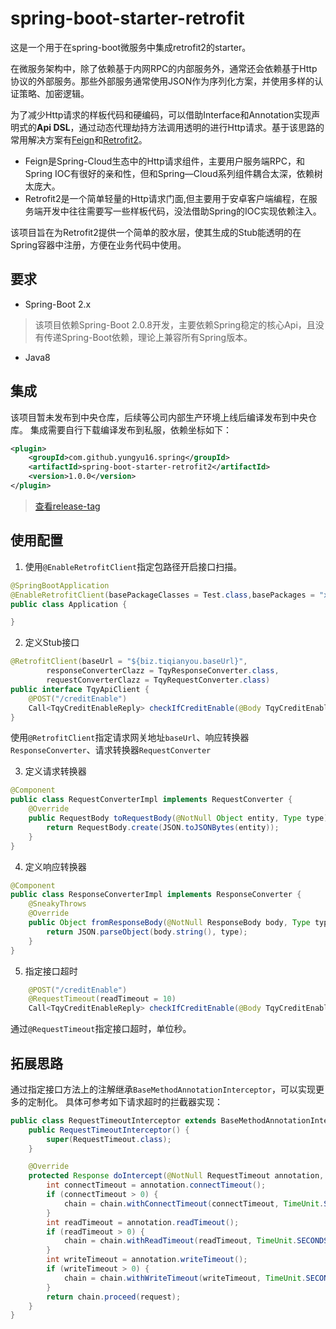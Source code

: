 # spring-boot-starter-retrofit
这是一个用于在spring-boot微服务中集成retrofit2的starter。

在微服务架构中，除了依赖基于内网RPC的内部服务外，通常还会依赖基于Http协议的外部服务。那些外部服务通常使用JSON作为序列化方案，并使用多样的认证策略、加密逻辑。

为了减少Http请求的样板代码和硬编码，可以借助Interface和Annotation实现声明式的**Api DSL**，通过动态代理劫持方法调用透明的进行Http请求。基于该思路的常用解决方案有[Feign](https://github.com/OpenFeign/feign)和[Retrofit2](https://github.com/square/retrofit)。
- Feign是Spring-Cloud生态中的Http请求组件，主要用户服务端RPC，和Spring IOC有很好的亲和性，但和Spring—Cloud系列组件耦合太深，依赖树太庞大。
- Retrofit2是一个简单轻量的Http请求门面,但主要用于安卓客户端编程，在服务端开发中往往需要写一些样板代码，没法借助Spring的IOC实现依赖注入。

该项目旨在为Retrofit2提供一个简单的胶水层，使其生成的Stub能透明的在Spring容器中注册，方便在业务代码中使用。

## 要求
- Spring-Boot 2.x
> 该项目依赖Spring-Boot 2.0.8开发，主要依赖Spring稳定的核心Api，且没有传递Spring-Boot依赖，理论上兼容所有Spring版本。
- Java8

## 集成
该项目暂未发布到中央仓库，后续等公司内部生产环境上线后编译发布到中央仓库。
集成需要自行下载编译发布到私服，依赖坐标如下：
```xml
<plugin>
    <groupId>com.github.yungyu16.spring</groupId>
    <artifactId>spring-boot-starter-retrofit2</artifactId>
    <version>1.0.0</version>
</plugin>
```
>[查看release-tag](https://github.com/yungyu16/spring-boot-starter-retrofit2/releases) 
## 使用配置
1. 使用`@EnableRetrofitClient`指定包路径开启接口扫描。
```java
@SpringBootApplication
@EnableRetrofitClient(basePackageClasses = Test.class,basePackages = "xx.xx.xx")
public class Application {

}
```
2. 定义Stub接口
```java
@RetrofitClient(baseUrl = "${biz.tiqianyou.baseUrl}",
        responseConverterClazz = TqyResponseConverter.class,
        requestConverterClazz = TqyRequestConverter.class)
public interface TqyApiClient {
    @POST("/creditEnable")
    Call<TqyCreditEnableReply> checkIfCreditEnable(@Body TqyCreditEnableReq req);
}
```
使用`@RetrofitClient`指定请求网关地址`baseUrl`、响应转换器`ResponseConverter`、请求转换器`RequestConverter`    

3. 定义请求转换器
```java
@Component
public class RequestConverterImpl implements RequestConverter {
    @Override
    public RequestBody toRequestBody(@NotNull Object entity, Type type) {
        return RequestBody.create(JSON.toJSONBytes(entity));
    }
}
```
4. 定义响应转换器
```java
@Component
public class ResponseConverterImpl implements ResponseConverter {
    @SneakyThrows
    @Override
    public Object fromResponseBody(@NotNull ResponseBody body, Type type) {
        return JSON.parseObject(body.string(), type);
    }
}
```
5. 指定接口超时
```java
    @POST("/creditEnable")
    @RequestTimeout(readTimeout = 10)
    Call<TqyCreditEnableReply> checkIfCreditEnable(@Body TqyCreditEnableReq req);
```
通过`@RequestTimeout`指定接口超时，单位秒。
## 拓展思路
通过指定接口方法上的注解继承`BaseMethodAnnotationInterceptor`，可以实现更多的定制化。
具体可参考如下请求超时的拦截器实现：
```java
public class RequestTimeoutInterceptor extends BaseMethodAnnotationInterceptor<RequestTimeout> {
    public RequestTimeoutInterceptor() {
        super(RequestTimeout.class);
    }

    @Override
    protected Response doIntercept(@NotNull RequestTimeout annotation, @NotNull Chain chain, @NotNull Request request) throws IOException {
        int connectTimeout = annotation.connectTimeout();
        if (connectTimeout > 0) {
            chain = chain.withConnectTimeout(connectTimeout, TimeUnit.SECONDS);
        }
        int readTimeout = annotation.readTimeout();
        if (readTimeout > 0) {
            chain = chain.withReadTimeout(readTimeout, TimeUnit.SECONDS);
        }
        int writeTimeout = annotation.writeTimeout();
        if (writeTimeout > 0) {
            chain = chain.withWriteTimeout(writeTimeout, TimeUnit.SECONDS);
        }
        return chain.proceed(request);
    }
}
```